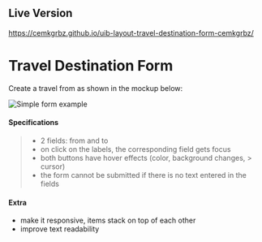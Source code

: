 ## Live Version

https://cemkgrbz.github.io/uib-layout-travel-destination-form-cemkgrbz/

# Travel Destination Form

Create a travel from as shown in the mockup below: 

![Simple form example](simple-form-example.jpg)

#### Specifications

> - 2 fields: from and to
> - on click on the labels, the corresponding field gets focus
> - both buttons have hover effects (color, background changes, > cursor)
> - the form cannot be submitted if there is no text entered in the fields

#### Extra

- make it responsive, items stack on top of each other
- improve text readability
